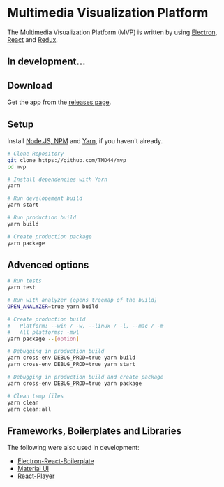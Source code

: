 # Multimedia Visualization Platform

The Multimedia Visualization Platform (MVP) is written by using [Electron](https://github.com/electron/electron), [React](https://github.com/facebook/react) and [Redux](https://github.com/reduxjs/redux).

## **In development...**

## Download

Get the app from the [releases page](https://github.com/TMD44/mvp/releases).

## Setup

Install [Node.JS, NPM](https://nodejs.org/en/) and [Yarn](https://classic.yarnpkg.com/en/docs/install), if you haven't already.

```bash
# Clone Repository
git clone https://github.com/TMD44/mvp
cd mvp

# Install dependencies with Yarn
yarn

# Run developement build
yarn start

# Run production build
yarn build

# Create production package
yarn package
```

## Advenced options

```bash
# Run tests
yarn test

# Run with analyzer (opens treemap of the build)
OPEN_ANALYZER=true yarn build

# Create production build
#   Platform: --win / -w, --linux / -l, --mac / -m
#   All platforms: -mwl
yarn package --[option]

# Debugging in production build
yarn cross-env DEBUG_PROD=true yarn build
yarn cross-env DEBUG_PROD=true yarn start

# Debugging in production build and create package
yarn cross-env DEBUG_PROD=true yarn package

# Clean temp files
yarn clean
yarn clean:all
```

## Frameworks, Boilerplates and Libraries

The following were also used in development:

-   [Electron-React-Boilerplate](https://github.com/electron-react-boilerplate/electron-react-boilerplate)
-   [Material UI](https://github.com/mui-org/material-ui)
-   [React-Player](https://github.com/cookpete/react-player)
